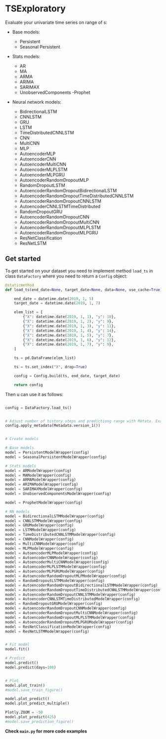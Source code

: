 # TSExploratory

Evaluate your univariate time series on range of s:
- Base models:
    - Persistent 
    - Seasonal Persistent 

- Stats models:
    - AR
    - MA
    - ARMA
    - ARIMA
    - SARIMAX
    - UnobservedComponents
    -Prophet

- Neural network models:
    - BidirectionalLSTM
    - CNNLSTM
    - GRU
    - LSTM
    - TimeDistributedCNNLSTM
    - CNN
    - MultiCNN
    - MLP
    - AutoencoderMLP
    - AutoencoderCNN
    - AutoencoderMultiCNN
    - AutoencoderMLPLSTM
    - AutoencoderMLPGRU
    - AutoencoderRandomDropoutMLP
    - RandomDropoutLSTM
    - AutoencoderRandomDropoutBidirectionalLSTM
    - AutoencoderRandomDropoutTimeDistributedCNNLSTM
    - AutoencoderRandomDropoutCNNLSTM
    - AutoencoderCNNLSTMTimeDistributed
    - RandomDropoutGRU
    - AutoencoderRandomDropoutCNN
    - AutoencoderRandomDropoutMultiCNN
    - AutoencoderRandomDropoutMLPLSTM
    - AutoencoderRandomDropoutMLPGRU
    - ResNetClassification
    - ResNetLSTM


## Get started


To get started on your dataset you need to implement method `load_ts` in class `DataFactory` where you need to return a `Config` object:

```python
@staticmethod
def load_ts(end_date=None, target_date=None, data=None, use_cache=True):

    end_date = datetime.date(2019, 1, 5)
    target_date = datetime.date(2019, 1, 7)

    elem_list = [
        {"X": datetime.date(2019, 1, 1), "y": 10},
        {"X": datetime.date(2019, 1, 2), "y": 9},
        {"X": datetime.date(2019, 1, 3), "y": 11},
        {"X": datetime.date(2019, 1, 4), "y": 14},
        {"X": datetime.date(2019, 1, 5), "y": 7},
        {"X": datetime.date(2019, 1, 6), "y": 12},
        {"X": datetime.date(2019, 1, 7), "y": 9},
    ]

    ts = pd.DataFrame(elem_list)

    ts = ts.set_index("X", drop=True)

    config = Config.build(ts, end_date, target_date)

    return config
```


Then u can use it as follows:

```python

config = DataFactory.load_ts()


# Adjust number of history steps and predictiong range with Metata. Example:
config.apply_metadata(Metadata.version_1())


# Create models

# Base models
model = PersistentModelWrapper(config)
model = SeasonalPersistentModelWrapper(config)

# Stats models
model = ARModelWrapper(config)
model = MAModelWrapper(config)
model = ARMAModelWrapper(config)
model = ARIMAModelWrapper(config)
model = SARIMAXModelWrapper(config)
model = UnobservedComponentsModelWrapper(config)

model = ProphetModelWrapper(config)

# NN models
model = BidirectionalLSTMModelWrapper(config)
model = CNNLSTMModelWrapper(config)
model = GRUModelWrapper(config)
model = LSTMModelWrapper(config)
model = TimeDistributedCNNLSTMModelWrapper(config)
model = CNNModelWrapper(config)
model = MultiCNNModelWrapper(config)
model = MLPModelWrapper(config)
model = AutoencoderMLPModelWrapper(config)
model = AutoencoderCNNModelWrapper(config)
model = AutoencoderMultiCNNModelWrapper(config)
model = AutoencoderMLPLSTMModelWrapper(config)
model = AutoencoderMLPGRUModelWrapper(config)
model = AutoencoderRandomDropoutMLPModelWrapper(config)
model = RandomDropoutLSTMModelWrapper(config)
model = AutoencoderRandomDropoutBidirectionalLSTMModelWrapper(config)
model = AutoencoderRandomDropoutTimeDistributedCNNLSTMModelWrapper(config)
model = AutoencoderRandomDropoutCNNLSTMModelWrapper(config)
model = AutoencoderCNNLSTMTimeDistributedModelWrapper(config)
model = RandomDropoutGRUModelWrapper(config)
model = AutoencoderRandomDropoutCNNModelWrapper(config)
model = AutoencoderRandomDropoutMultiCNNModelWrapper(config)
model = AutoencoderRandomDropoutMLPLSTMModelWrapper(config)
model = AutoencoderRandomDropoutMLPGRUModelWrapper(config)
model = ResNetClassificationModelWrapper(config)
model = ResNetLSTMModelWrapper(config)


# Fit model
model.fit()

# Predict
model.predict()
model.predict(days=100)


# Plot
model.plot_train()
#model.save_train_figure()

model.plot_predict()
model.plot_predict_multiple()

Plotly.ZOOM = -50
model.plot_predict(425)
#model.save_prediction_figure()

```


**Check `main.py` for more code examples**
